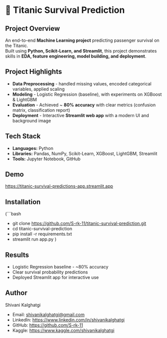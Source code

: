 # 🚢 Titanic Survival Prediction

## Project Overview
An end-to-end **Machine Learning project** predicting passenger survival on the Titanic.  
Built using **Python, Scikit-Learn, and Streamlit**, this project demonstrates skills in **EDA, feature engineering, model building, and deployment**.  

## Project Highlights
- **Data Preprocessing** - handled missing values, encoded categorical variables, applied scaling  
- **Modeling** - Logistic Regression (baseline), with experiments on XGBoost & LightGBM  
- **Evaluation** - Achieved ~ **80% accuracy** with clear metrics (confusion matrix, classification report)  
- **Deployment** - Interactive **Streamlit web app** with a modern UI and background image  

## Tech Stack
- **Languages:** Python  
- **Libraries:** Pandas, NumPy, Scikit-Learn, XGBoost, LightGBM, Streamlit  
- **Tools:** Jupyter Notebook, GitHub  

## Demo
https://titanic-survival-predictions-app.streamlit.app

## Installation
(```bash
- git clone https://github.com/S-rk-11/titanic-survival-prediction.git
- cd titanic-survival-prediction
- pip install -r requirements.txt
- streamlit run app.py )

## Results
- Logistic Regression baseline - ~80% accuracy
- Clear survival probability predictions
- Deployed Streamlit app for interactive use

## Author
Shivani Kalghatgi
- Email: shivanikalghatgi@gmail.com
- LinkedIn: https://www.linkedin.com/in/shivanikalghatgi
- GitHub: https://github.com/S-rk-11
- Kaggle: https://www.kaggle.com/shivanikalghatgi
